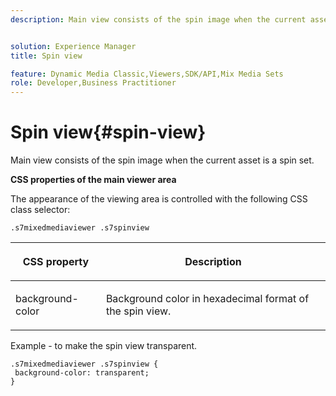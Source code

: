 ```yaml
---
description: Main view consists of the spin image when the current asset is a spin set.


solution: Experience Manager
title: Spin view

feature: Dynamic Media Classic,Viewers,SDK/API,Mix Media Sets
role: Developer,Business Practitioner
---
```


# Spin view{#spin-view}

Main view consists of the spin image when the current asset is a spin set.

<!--<a id="section_061E550C1C1D4DB2BD663A898895B38C"></a>-->

**CSS properties of the main viewer area**

The appearance of the viewing area is controlled with the following CSS class selector:

```
.s7mixedmediaviewer .s7spinview
```

<table id="table_94EE3F5BBE4547C0B4943471CEE7EDE4"> 
 <thead> 
  <tr> 
   <th colname="col1" class="entry"> <p> CSS property </p> </th> 
   <th colname="col2" class="entry"> <p>Description </p> </th> 
  </tr> 
 </thead>
 <tbody> 
  <tr> 
   <td colname="col1"> <p> <span class="codeph"> background-color </span> </p> </td> 
   <td colname="col2"> <p> Background color in hexadecimal format of the spin view. </p> </td> 
  </tr> 
 </tbody> 
</table>

Example - to make the spin view transparent.

```
.s7mixedmediaviewer .s7spinview { 
 background-color: transparent; 
}
```

